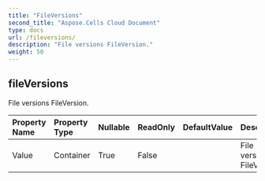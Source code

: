 ```yaml
---
title: "FileVersions"
second_title: "Aspose.Cells Cloud Document"
type: docs
url: /fileversions/
description: "File versions FileVersion."
weight: 50
---
```


## **fileVersions**

File versions FileVersion. 

| Property Name | Property Type | Nullable |  ReadOnly | DefaultValue | Description | 
| :- | :- | :- |:- |  :- | :- |
| Value | Container | True |  False |  | File versions FileVersion. |  

